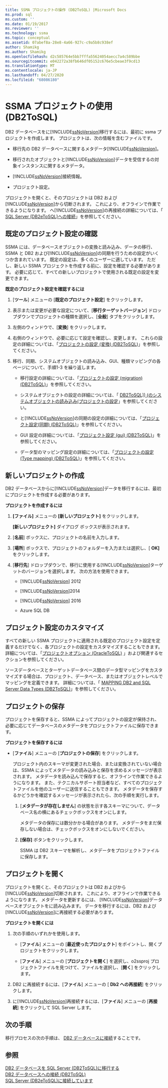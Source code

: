 ```yaml
---
title: SSMA プロジェクトの操作 (DB2ToSQL) |Microsoft Docs
ms.prod: sql
ms.custom: ''
ms.date: 01/19/2017
ms.reviewer: ''
ms.technology: ssma
ms.topic: conceptual
ms.assetid: 07abef8a-28e8-4a66-927c-c9a5b8c938ef
author: Shamikg
ms.author: Shamikg
ms.openlocfilehash: d2c585764e5bb7fffa55624054aecc7a4c589bbe
ms.sourcegitcommit: e042272a38fb646df05152c676e5cbeae3f9cd13
ms.translationtype: MT
ms.contentlocale: ja-JP
ms.lasthandoff: 04/27/2020
ms.locfileid: "68086180"
---
```

# <a name="working-with-ssma-projects-db2tosql"></a>SSMA プロジェクトの使用 (DB2ToSQL)
DB2 データベースをに[!INCLUDE[ssNoVersion](../../includes/ssnoversion-md.md)]移行するには、最初に ssma プロジェクトを作成します。 プロジェクトは、次の情報を含むファイルです。  
  
-   移行先の DB2 データベースに関するメタデータ[!INCLUDE[ssNoVersion](../../includes/ssnoversion-md.md)]。  
  
-   移行されたオブジェクトと[!INCLUDE[ssNoVersion](../../includes/ssnoversion-md.md)]データを受信するの対象インスタンスに関するメタデータ。  
  
-   [!INCLUDE[ssNoVersion](../../includes/ssnoversion-md.md)]接続情報。  
  
-   プロジェクト設定。  
  
プロジェクトを開くと、そのプロジェクトは DB2 および[!INCLUDE[ssNoVersion](../../includes/ssnoversion-md.md)]から切断されます。 これにより、オフラインで作業できるようになります。 へ[!INCLUDE[ssNoVersion](../../includes/ssnoversion-md.md)]の再接続の詳細については、「 [SQL Server &#40;DB2eToSQL&#41;への接続](../../ssma/db2/connecting-to-sql-server-db2etosql.md)」を参照してください。  
  
## <a name="reviewing-default-project-settings"></a>既定のプロジェクト設定の確認  
SSMA には、データベースオブジェクトの変換と読み込み、データの移行、SSMA と DB2 および[!INCLUDE[ssNoVersion](../../includes/ssnoversion-md.md)]の同期を行うための設定がいくつか含まれています。 既定の設定は、多くのユーザーに適しています。 ただし、新しい SSMA プロジェクトを作成する前に、設定を確認する必要があります。 必要に応じて、すべての新しいプロジェクトで使用される既定の設定を変更できます。  
  
**既定のプロジェクト設定を確認するには**  
  
1.  [**ツール**] メニューの [**既定のプロジェクト設定**] をクリックします。  
  
2.  表示または変更が必要な設定について、[**移行ターゲットバージョン**] ドロップダウンでプロジェクトの種類を選択し、[**全般**] タブをクリックします。  
  
3.  左側のウィンドウで、[**変換**] をクリックします。  
  
4.  右側のウィンドウで、必要に応じて設定を確認し、変更します。 これらの設定の詳細については、「[プロジェクトの設定 &#40;変換&#41; &#40;DB2ToSQL&#41;](../../ssma/db2/project-settings-conversion-db2tosql.md)」を参照してください。  
  
5.  移行、同期、システムオブジェクトの読み込み、GUI、種類マッピングの各ページについて、手順1-3 を繰り返します。  
  
    -   移行設定の詳細については、「[プロジェクトの設定 &#40;migration&#41; &#40;DB2ToSQL&#41;](../../ssma/db2/project-settings-migration-db2tosql.md)」を参照してください。  
  
    -   システムオブジェクトの設定の詳細については、「 [DB2ToSQL&#41;&#41; &#40;のシステムオブジェクトの読み込み&#40;プロジェクトの設定](../../ssma/db2/project-settings-loading-system-objects-db2tosql.md)」を参照してください。  
  
    -   と[!INCLUDE[ssNoVersion](../../includes/ssnoversion-md.md)]の同期の設定の詳細については、「[プロジェクト設定&#40;同期&#41; &#40;DB2ToSQL&#41;](../../ssma/db2/project-settings-synchronization-db2tosql.md)」を参照してください。  
  
    -   GUI 設定の詳細については、「[プロジェクト設定 &#40;gui&#41; &#40;DB2ToSQL&#41;](../../ssma/db2/project-settings-gui-db2tosql.md)」を参照してください。  
  
    -   データ型のマッピング設定の詳細については、「[プロジェクトの設定 &#40;Type mapping&#41; &#40;DB2ToSQL&#41;](../../ssma/db2/project-settings-type-mapping-db2tosql.md)」を参照してください。  
  
## <a name="creating-new-projects"></a>新しいプロジェクトの作成  
DB2 データベースからに[!INCLUDE[ssNoVersion](../../includes/ssnoversion-md.md)]データを移行するには、最初にプロジェクトを作成する必要があります。  
  
**プロジェクトを作成するには**  
  
1.  **[ファイル]** メニューの **[新しいプロジェクト]** をクリックします。  
  
    **[新しいプロジェクト]** ダイアログ ボックスが表示されます。  
  
2.  [**名前**] ボックスに、プロジェクトの名前を入力します。  
  
3.  [**場所**] ボックスで、プロジェクトのフォルダーを入力または選択し、[ **OK]** をクリックします。  
  
4.  [**移行先**] ドロップダウンで、移行に使用する[!INCLUDE[ssNoVersion](../../includes/ssnoversion-md.md)]ターゲットのバージョンを選択します。 次の方法を使用できます。  
  
    -   [!INCLUDE[ssNoVersion](../../includes/ssnoversion-md.md)] 2012  
  
    -   [!INCLUDE[ssNoVersion](../../includes/ssnoversion-md.md)]2014  
  
    -   [!INCLUDE[ssNoVersion](../../includes/ssnoversion-md.md)] 2016  
  
    -   Azure SQL DB  
  
## <a name="customizing-project-settings"></a>プロジェクト設定のカスタマイズ  
すべての新しい SSMA プロジェクトに適用される既定のプロジェクト設定を定義するだけでなく、各プロジェクトの設定をカスタマイズすることもできます。 詳細については、「[プロジェクトオプション &#40;OracleToSQL&#41;](../../ssma/oracle/setting-project-options-oracletosql.md) 」および関連するセクションを参照してください。  
  
ソースデータベースとターゲットデータベース間のデータ型マッピングをカスタマイズする場合は、プロジェクト、データベース、またはオブジェクトレベルでマッピングを定義できます。 詳細については、「 [MAPPING DB2 and SQL Server Data Types &#40;DB2ToSQL&#41;](../../ssma/db2/mapping-db2-and-sql-server-data-types-db2tosql.md)」を参照してください。  
  
## <a name="saving-projects"></a>プロジェクトの保存  
プロジェクトを保存すると、SSMA によってプロジェクトの設定が保持され、必要に応じてデータベースのメタデータをプロジェクトファイルに保存できます。  
  
**プロジェクトを保存するには**  
  
-   [**ファイル**] メニューの [**プロジェクトの保存**] をクリックします。  
  
    プロジェクト内のスキーマが変更された場合、または変換されていない場合は、SSMA によってメタデータの読み込みと保存を求めるメッセージが表示されます。 メタデータを読み込んで保存すると、オフラインで作業できるようになります。 また、テクニカルサポート担当者など、すべてのプロジェクトファイルを他のユーザーに送信することもできます。 メタデータを保存するかどうかを確認するメッセージが表示されたら、次の手順を実行します。  
  
    1.  [**メタデータが存在しません**] の状態を示す各スキーマについて、データベース名の横にあるチェックボックスをオンにします。  
  
        メタデータの保存には数分かかる場合があります。 メタデータをまだ保存しない場合は、チェックボックスをオンにしないでください。  
  
    2.  **[保存]** ボタンをクリックします。  
  
        SSMA は DB2 スキーマを解析し、メタデータをプロジェクトファイルに保存します。  
  
## <a name="opening-projects"></a>プロジェクトを開く  
プロジェクトを開くと、そのプロジェクトは DB2 およびから[!INCLUDE[ssNoVersion](../../includes/ssnoversion-md.md)]切断されます。 これにより、オフラインで作業できるようになります。 メタデータを更新するには、 [!INCLUDE[ssNoVersion](../../includes/ssnoversion-md.md)]データベースオブジェクトをに読み込みます。 データを移行するには、DB2 および[!INCLUDE[ssNoVersion](../../includes/ssnoversion-md.md)]に再接続する必要があります。  
  
**プロジェクトを開くには**  
  
1.  次の手順のいずれかを使用します。  
  
    -   [**ファイル**] メニューの [**最近使ったプロジェクト**] をポイントし、開くプロジェクトをクリックします。  
  
    -   [**ファイル**] メニューの [**プロジェクトを開く**] を選択し、o2ssproj プロジェクトファイルを見つけて、ファイルを選択し、[**開く**] をクリックします。  
  
2.  DB2 に再接続するには、[**ファイル**] メニューの [ **Db2 への再接続**] をクリックします。  
  
3.  に[!INCLUDE[ssNoVersion](../../includes/ssnoversion-md.md)]再接続するには、[**ファイル**] メニューの [**再接続**] をクリックして SQL Server します。  
  
## <a name="next-step"></a>次の手順  
移行プロセスの次の手順は、 [DB2 データベースに接続](https://msdn.microsoft.com/5eb5801d-f0c3-4127-97c0-0b1ef49f4844)することです。  
  
## <a name="see-also"></a>参照  
[DB2 データベースを SQL Server &#40;DB2ToSQL&#41;に移行する](../../ssma/db2/migrating-db2-databases-to-sql-server-db2tosql.md)  
[DB2 データベースへの接続 &#40;DB2ToSQL&#41;](../../ssma/db2/connecting-to-db2-database-db2tosql.md)  
[SQL Server &#40;DB2eToSQL&#41;に接続しています](../../ssma/db2/connecting-to-sql-server-db2etosql.md)  
  
